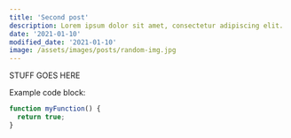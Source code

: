 ```yaml
---
title: 'Second post'
description: Lorem ipsum dolor sit amet, consectetur adipiscing elit.
date: '2021-01-10'
modified_date: '2021-01-10'
image: /assets/images/posts/random-img.jpg
---
```


STUFF GOES HERE

Example code block:

```js
function myFunction() {
  return true;
}
```
